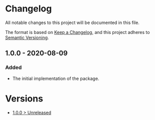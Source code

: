 # Changelog
All notable changes to this project will be documented in this file.

The format is based on [Keep a Changelog](https://keepachangelog.com/en/1.0.0/),
and this project adheres to [Semantic Versioning](https://semver.org/spec/v2.0.0.html).

## 1.0.0 - 2020-08-09

### Added
- The initial implementation of the package.

# Versions
- [1.0.0 > Unreleased](https://github.com/ulrack/web-application/compare/1.0.0...HEAD)
